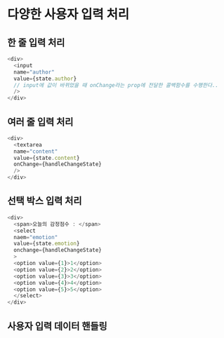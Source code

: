 # 다양한 사용자 입력 처리

## 한 줄 입력 처리

```js
<div>
  <input
  name="author"
  value={state.author}
  // input에 값이 바뀌었을 때 onChange라는 prop에 전달한 콜백함수를 수행한다..
  />
</div>
```

## 여러 줄 입력 처리

```js
<div>
  <textarea
  name="content"
  value={state.content}
  onChange={handleChangeState}
  />
</div>
```

## 선택 박스 입력 처리

```js
<div>
  <span>오늘의 감정점수 : </span>
  <select
  naem="emotion"
  value={state.emotion}
  onchange={handleChangeState}
  >
  <option value={1}>1</option>
  <option value={2}>2</option>
  <option value={3}>3</option>
  <option value={4}>4</option>
  <option value={5}>5</option>
  </select>
</div>
```

## 사용자 입력 데이터 핸들링